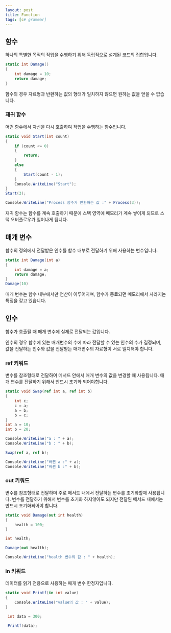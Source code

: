```yaml
---
layout: post
title: Function
tags: [c# grammar]
---
```

## 함수

하나의 특별한 목적의 작업을 수행하기 위해 독립적으로 설계된 코드의 집합입니다.

~~~c#
static int Damage()
{
    int damage = 10;
    return damage;
}
~~~

함수의 경우 자료형과 반환하는 값의 형태가 일치하지 않으면
원하는 값을 얻을 수 없습니다.

### 재귀 함수

어떤 함수에서 자신을 다시 호출하여 작업을 수행하는 함수입니다.

~~~c#
static void Start(int count)
{
    if (count <= 0)
    {
        return;
    }
    else
    {
        Start(count - 1);
    }
    Console.WriteLine("Start");
}
Start(3);

Console.WriteLine("Process 함수가 반환하는 값 :" + Process(3));
~~~

재귀 함수는 함수를 계속 호출하기 때문에 스택 영역에 메모리가 계속 쌓이게 되므로
스택 오버플로우가 일어나게 됩니다.

## 매개 변수

함수의 정의에서 전달받은 인수를 함수 내부로 전달하기
위해 사용하는 변수입니다.

~~~c#
static int Damage(int a)
{
    int damage = a;
    return damage;
}
Damage(10)
~~~

매개 변수는 함수 내부에서만 연산이 이루어지며, 함수가 종료되면 메모리에서 사라지는 특징을 갖고 있습니다.

## 인수

함수가 호출될 때 매개 변수에 실제로 전달되는 값입니다.

인수의 경우 함수에 있는 매개변수의 수에 따라 전달할 수 있는
인수의 수가 결정되며, 값을 전달하는 인수와 값을 전달받는
매개변수의 자료형이 서로 일치해야 합니다.

### ref 키워드

변수를 참조형태로 전달하여 메서드 안에서 매개 변수의 값을 변경할 때 사용됩니다.
매개 변수를 전달하기 위해서 반드시 초기화 되어야합니다.

~~~c#
static void Swap(ref int a, ref int b)
{
    int c;
    c = a;
    a = b;
    b = c;
}
int a = 10;
int b = 20;

Console.WriteLine("a : " + a);
Console.WriteLine("b : " + b);

Swap(ref a, ref b);

Console.WriteLine("바뀐 a :" + a);
Console.WriteLine("바뀐 b :" + b);
~~~

### out 키워드

변수를 참조형태로 전달하며 주로 메서드 내에서 전달하는 변수를 초기화할때 사용됩니다.
변수를 전달하기 위해서 변수를 초기화 하지않아도 되지만 전달된 메서드 내에서는 반드시 초기화되어야 합니다.

~~~c#
static void Damage(out int health)
{
    health = 100;
}

int health;

Damage(out health);

Console.WriteLine("health 변수의 값 : " + health);
~~~

 ### in 키워드
 데이터를 읽기 전용으로 사용하는 매개 변수 한정자입니다.
~~~c#
static void Printf(in int value)
{
    Console.WriteLine("value의 값 : " + value);
}

 int data = 300;

 Printf(data);
 ~~~